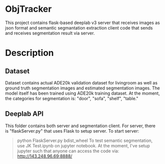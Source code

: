 # ObjTracker
This project contains flask-based deeplab v3 server that receives images as json format and semantic segmantation extraction client code that sends and receives segmentation result via server.

# Description
## Dataset
Dataset contains actual ADE20k validation dataset for livingroom as well as ground truth segmentation images and estimated segmentation images. The model itself has been trained using ADE20k training dataset. At the moment, the categories for segmentation is: "door", "sofa", "shelf", "table."

## Deeplab API
This folder contains both server and segmentation client. For server, there is "flaskServer.py" that uses Flask to setup server. To start server: 
> python FlaskServer.py bdist_wheel
To test semantic segmentation, use JK Test.ipynb on jupyter notebook. At the moment, I've setup jupyter such that anyone can access the code via:
> http://143.248.96.69:8888/

